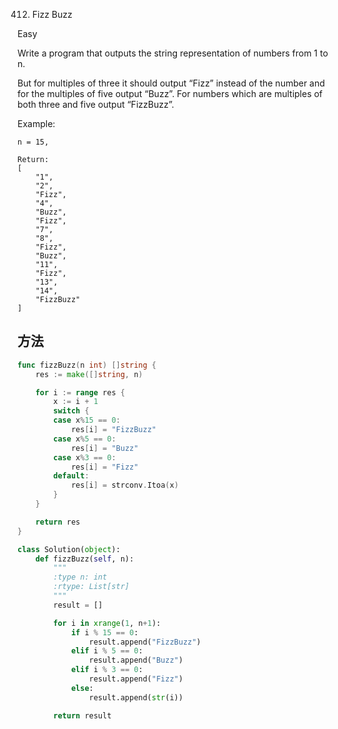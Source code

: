 412. Fizz Buzz


Easy


Write a program that outputs the string representation of numbers from 1 to n.

But for multiples of three it should output “Fizz” instead of the number and for the multiples of five output “Buzz”. For numbers which are multiples of both three and five output “FizzBuzz”.

Example:

```
n = 15,

Return:
[
    "1",
    "2",
    "Fizz",
    "4",
    "Buzz",
    "Fizz",
    "7",
    "8",
    "Fizz",
    "Buzz",
    "11",
    "Fizz",
    "13",
    "14",
    "FizzBuzz"
]
```


## 方法

```go
func fizzBuzz(n int) []string {
    res := make([]string, n)

	for i := range res {
		x := i + 1
		switch {
		case x%15 == 0:
			res[i] = "FizzBuzz"
		case x%5 == 0:
			res[i] = "Buzz"
		case x%3 == 0:
			res[i] = "Fizz"
		default:
			res[i] = strconv.Itoa(x)
		}
	}

	return res
}
```


```python
class Solution(object):
    def fizzBuzz(self, n):
        """
        :type n: int
        :rtype: List[str]
        """
        result = []

        for i in xrange(1, n+1):
            if i % 15 == 0:
                result.append("FizzBuzz")
            elif i % 5 == 0:
                result.append("Buzz")
            elif i % 3 == 0:
                result.append("Fizz")
            else:
                result.append(str(i))

        return result
```